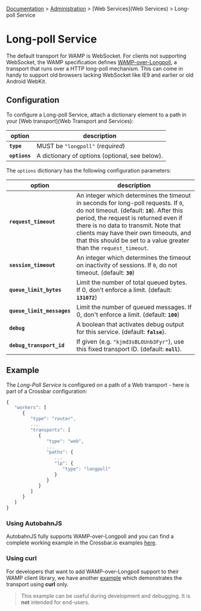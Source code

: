 [Documentation](.) > [Administration](Administration) > [Web Services](Web Services) > Long-poll Service

# Long-poll Service

The default transport for WAMP is WebSocket. For clients not supporting WebSocket, the WAMP specification defines [WAMP-over-Longpoll](https://github.com/wamp-proto/wamp-proto/blob/master/rfc/draft-oberstet-hybi-tavendo-wamp.html), a transport that runs over a HTTP long-poll mechanism. This can come in handy to support old browsers lacking WebSocket like IE9 and earlier or old Android WebKit.

## Configuration

To configure a Long-poll Service, attach a dictionary element to a path in your [Web transport](Web Transport and Services):

option | description
---|---
**`type`** | MUST be `"longpoll"` (*required*)
**`options`** | A dictionary of options (optional, see below).

The `options` dictionary has the following configuration parameters:

option | description
---|---
**`request_timeout`** | An integer which determines the timeout in seconds for long-poll requests. If `0`, do not timeout. (default: **`10`**). After this period, the request is returned even if there is no data to transmit. Note that clients may have their own timeouts, and that this should be set to a value greater than the `request_timeout`.
**`session_timeout`** | An integer which determines the timeout on inactivity of sessions. If `0`, do not timeout. (default: **`30`**)
**`queue_limit_bytes`** | Limit the number of total queued bytes. If 0, don't enforce a limit. (default: **`131072`**)
**`queue_limit_messages`** | Limit the number of queued messages. If 0, don't enforce a limit. (default: **`100`**)
**`debug`** | A boolean that activates debug output for this service. (default: **`false`**).
**`debug_transport_id`** | If given (e.g. `"kjmd3sBLOUnb3Fyr"`), use this fixed transport ID. (default: **`null`**).


## Example

The *Long-Poll Service* is configured on a path of a Web transport - here is part of a Crossbar configuration:

```javascript
{
   "workers": [
      {
         "type": "router",
         ...
         "transports": [
            {
               "type": "web",
               ...
               "paths": {
                  ...
                  "lp": {
                     "type": "longpoll"
                  }
               }
            }
         ]
      }
   ]
}
```

### Using AutobahnJS

AutobahnJS fully supports WAMP-over-Longpoll and you can find a complete working example in the Crossbar.io examples [here](https://github.com/crossbario/crossbarexamples/tree/master/longpoll).


### Using curl

For developers that want to add WAMP-over-Longpoll support to their WAMP client library, we have another [example](https://github.com/crossbario/crossbarexamples/tree/master/longpoll_curl) which demonstrates the transport using **curl** only.

> This example can be useful during development and debugging. It is **not** intended for end-users.
